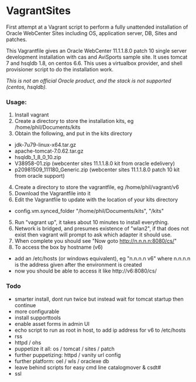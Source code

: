 # VagrantSites
First attempt at a Vagrant script to perform a fully unattended installation of Oracle WebCenter Sites including OS, application server, DB, Sites and patches.

This Vagrantfile gives an Oracle WebCenter 11.1.1.8.0 patch 10 single server development installation with cas and AviSports sample site. It uses tomcat 7 and hsqldb 1.8, on centos 6.6. This uses  a virtualbox provider, and shell provisioner script to do the installation work.

*This is not an official Oracle product, and the stack is not supported (centos, hsqldb).*

### Usage:

1. Install vagrant
2. Create a directory to store the installation kits, eg /home/phil/Documents/kits
3. Obtain the following, and put in the kits directory
  * jdk-7u79-linux-x64.tar.gz
  * apache-tomcat-7.0.62.tar.gz
  * hsqldb_1_8_0_10.zip
  * V38958-01.zip (webcenter sites 11.1.1.8.0 kit from oracle edelivery)
  * p20981509_111180_Generic.zip (webcenter sites 11.1.1.8.0 patch 10 kit from oracle support)
4. Create a directory to store the vagrantfile, eg /home/phil/vagrant/v6
5. Download the Vagrantfile into it
6. Edit the Vagrantfile to update with the location of your kits directory
  * config.vm.synced_folder "/home/phil/Documents/kits", "/kits"
5. Run "vagrant up", it takes about 10 minutes to install everything.
6. Network is bridged, and presumes existence of "wlan2", if that does not exist then vagrant will prompt to ask which adapter it should use.
7. When complete you should see "Now goto http://n.n.n.n:8080/cs/"
8. To access the box by hostname (v6)
  * add an /etc/hosts (or windows equivalent), eg "n.n.n.n v6" where n.n.n.n is the address given after the environment is created
  * now you should be able to access it like http://v6:8080/cs/

### Todo


* smarter install, dont run twice but instead wait for tomcat startup then continue
* more configurable
* install supporttools
* enable asset forms in admin UI
* echo script to run as root in host, to add ip address for v6 to /etc/hosts
* rss
* httpd / ohs
* puppetize it all: os / tomcat / sites / patch
* further puppetizing: httpd / vanity url config
* further platform: oel / wls / oraclexe db
* leave behind scripts for easy cmd line catalogmover & csdt#
* ssl
